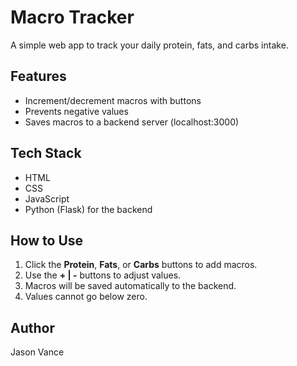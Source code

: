 # Macro Tracker

A simple web app to track your daily protein, fats, and carbs intake.

## Features
- Increment/decrement macros with buttons
- Prevents negative values
- Saves macros to a backend server (localhost:3000)

## Tech Stack
- HTML
- CSS
- JavaScript
- Python (Flask) for the backend

## How to Use
1. Click the **Protein**, **Fats**, or **Carbs** buttons to add macros.
2. Use the **+ | -** buttons to adjust values.
3. Macros will be saved automatically to the backend.
4. Values cannot go below zero.

## Author
Jason Vance
